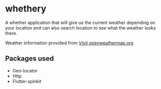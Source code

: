 # whethery

A whether application that will give us the current weather depending on your location and can also search location to see what the weather looks there.

Weather information provided from <a href="https://openweathermap.org/">Visit openweathermap.org</a> 

## Packages used

<ul>
<li>Geo-locator</li>
<li>Http</li>
<li>Flutter-spinkit</li>
</ul>
